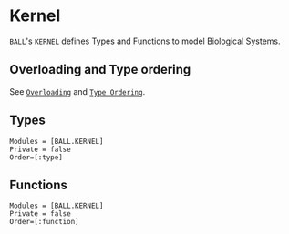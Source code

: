 # Kernel
`BALL`'s `KERNEL` defines Types and Functions to model Biological Systems.

## Overloading and Type ordering
See [`Overloading`](@ref) and [`Type Ordering`](@ref).

## Types
```@autodocs
Modules = [BALL.KERNEL]
Private = false
Order=[:type] 
```
## Functions
```@autodocs
Modules = [BALL.KERNEL]
Private = false
Order=[:function] 
```
